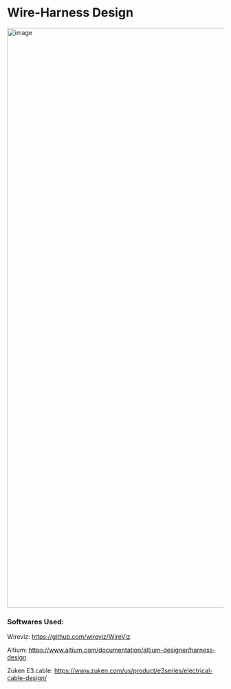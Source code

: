 # Wire-Harness Design

<img width="1347" alt="image" src="https://github.com/user-attachments/assets/078790a4-dd69-45dc-a0e6-e04923113bae">

### Softwares Used:
Wireviz: https://github.com/wireviz/WireViz

Altium: https://www.altium.com/documentation/altium-designer/harness-design

Zuken E3.cable: https://www.zuken.com/us/product/e3series/electrical-cable-design/
